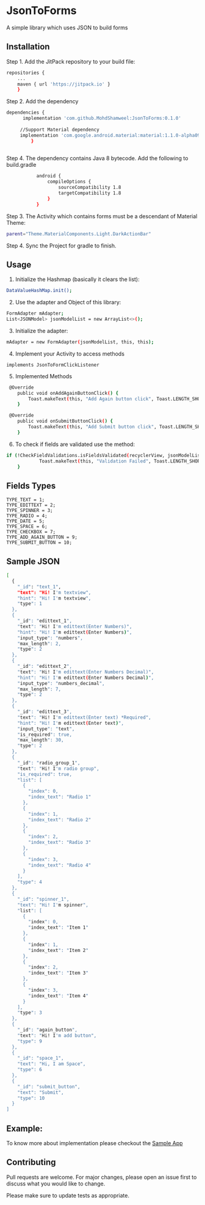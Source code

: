 # JsonToForms

A simple library which uses JSON to build forms

## Installation

Step 1. Add the JitPack repository to your build file:

```bash
repositories {
	...
	maven { url 'https://jitpack.io' }
	}

```
  
Step 2. Add the dependency


```bash
dependencies {
	  implementation 'com.github.MohdShamweel:JsonToForms:0.1.0'
                
     //Support Material dependency
     implementation 'com.google.android.material:material:1.1.0-alpha09'
	     }
	
```

Step 4. The dependency contains Java 8 bytecode. Add the following to build.gradle
```bash
           android {
               compileOptions {
                   sourceCompatibility 1.8
                   targetCompatibility 1.8
               }
           }
```

Step 3. The Activity which contains forms must be a descendant of Material Theme:

```bash
parent="Theme.MaterialComponents.Light.DarkActionBar"
``` 
Step 4. Sync the Project for gradle to finish.	

## Usage

1. Initialize the Hashmap (basically it clears the list):
```bash
DataValueHashMap.init();
```
2. Use the adapter and Object of this library:
```bash
FormAdapter mAdapter;
List<JSONModel> jsonModelList = new ArrayList<>();
```

3. Initialize the adapter:
```bash
mAdapter = new FormAdapter(jsonModelList, this, this);
```

4. Implement your Activity to access methods
```
implements JsonToFormClickListener
```
5. Implemented Methods
```bash
 @Override
    public void onAddAgainButtonClick() {
        Toast.makeText(this, "Add Again button click", Toast.LENGTH_SHORT).show();
    }

 @Override
    public void onSubmitButtonClick() {
        Toast.makeText(this, "Add Submit button click", Toast.LENGTH_SHORT).show();
    }
```
6. To check if fields are validated use the method:
```bash
if (!CheckFieldValidations.isFieldsValidated(recyclerView, jsonModelList)){
            Toast.makeText(this, "Validation Failed", Toast.LENGTH_SHORT).show();
    }
```

## Fields Types
```
TYPE_TEXT = 1;
TYPE_EDITTEXT = 2;
TYPE_SPINNER = 3;
TYPE_RADIO = 4;
TYPE_DATE = 5;
TYPE_SPACE = 6;
TYPE_CHECKBOX = 7;
TYPE_ADD_AGAIN_BUTTON = 9;
TYPE_SUBMIT_BUTTON = 10;
```

## Sample JSON

```bash
[
  {
    "_id": "text_1",
    "text": "Hi! I'm textview",
    "hint": "Hi! I'm textview",
    "type": 1
  },
  {
    "_id": "edittext_1",
    "text": "Hi! I'm edittext(Enter Numbers)",
    "hint": "Hi! I'm edittext(Enter Numbers)",
    "input_type": "numbers",
    "max_length": 2,
    "type": 2
  },
  {
    "_id": "edittext_2",
    "text": "Hi! I'm edittext(Enter Numbers Decimal)",
    "hint": "Hi! I'm edittext(Enter Numbers Decimal)",
    "input_type": "numbers_decimal",
    "max_length": 7,
    "type": 2
  },
  {
    "_id": "edittext_3",
    "text": "Hi! I'm edittext(Enter text) *Required",
    "hint": "Hi! I'm edittext(Enter text)",
    "input_type": "text",
    "is_required": true,
    "max_length": 30,
    "type": 2
  },
  {
    "_id": "radio_group_1",
    "text": "Hi! I'm radio group",
    "is_required": true,
    "list": [
      {
        "index": 0,
        "index_text": "Radio 1"
      },
      {
        "index": 1,
        "index_text": "Radio 2"
      },
      {
        "index": 2,
        "index_text": "Radio 3"
      },
      {
        "index": 3,
        "index_text": "Radio 4"
      }
    ],
    "type": 4
  },
  {
    "_id": "spinner_1",
    "text": "Hi! I'm spinner",
    "list": [
      {
        "index": 0,
        "index_text": "Item 1"
      },
      {
        "index": 1,
        "index_text": "Item 2"
      },
      {
        "index": 2,
        "index_text": "Item 3"
      },
      {
        "index": 3,
        "index_text": "Item 4"
      }
    ],
    "type": 3
  },
  {
    "_id": "again_button",
    "text": "Hi! I'm add button",
    "type": 9
  },
  {
    "_id": "space_1",
    "text": "Hi, I am Space",
    "type": 6
  },
  {
    "_id": "submit_button",
    "text": "Submit",
    "type": 10
  }
]
```

## Example:
To know more about implementation please checkout the [Sample App](https://github.com/MohdShamweel/JsonToForms/tree/master/app)

## Contributing
Pull requests are welcome. For major changes, please open an issue first to discuss what you would like to change.

Please make sure to update tests as appropriate.
